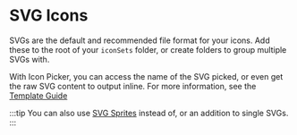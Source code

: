 # SVG Icons
SVGs are the default and recommended file format for your icons. Add these to the root of your `iconSets` folder, or create folders to group multiple SVGs with.

With Icon Picker, you can access the name of the SVG picked, or even get the raw SVG content to output inline. For more information, see the [Template Guide](docs:template-guides/rendering-icons)

:::tip
You can also use [SVG Sprites](docs:feature-tour/svg-icons) instead of, or an addition to single SVGs.
:::
